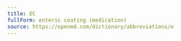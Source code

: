 ```yaml
---
title: EC
fullForm: enteric coating (medication)
source: https://openmd.com/dictionary/abbreviations/e
---
```

